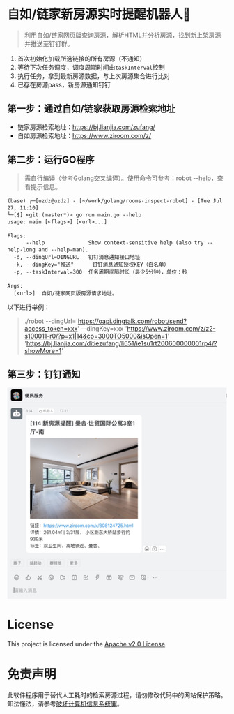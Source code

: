 # 自如/链家新房源实时提醒机器人🤖️

> 利用自如/链家网页版查询房源，解析HTML并分析房源，找到新上架房源并推送至钉钉群。

1. 首次初始化加载所选链接的所有房源（不通知）
2. 等待下次任务调度，调度周期时间由`taskInterval`控制
3. 执行任务，拿到最新房源数据，与上次房源集合进行比对
4. 已存在房源pass，新房源通知钉钉

## 第一步：通过自如/链家获取房源检索地址

* 链家房源检索地址：https://bj.lianjia.com/zufang/
* 自如房源检索地址：https://www.ziroom.com/z/

## 第二步：运行GO程序

> 需自行编译（参考Golang交叉编译）。使用命令可参考：robot --help，查看提示信息。


```shell script
(base) ┌─[uzdz@uzdz] - [~/work/golang/rooms-inspect-robot] - [Tue Jul 27, 11:10]
└─[$] <git:(master*)> go run main.go --help
usage: main [<flags>] [<url>...]

Flags:
      --help              Show context-sensitive help (also try --help-long and --help-man).
  -d, --dingUrl=DINGURL   钉钉消息通知接口地址
  -k, --dingKey="推送"      钉钉消息通知授权KEY（白名单）
  -p, --taskInterval=300  任务周期间隔时长（最少5分钟），单位：秒

Args:
  [<url>]  自如/链家网页版房源请求地址。
```

以下进行举例：

> ./robot --dingUrl='https://oapi.dingtalk.com/robot/send?access_token=xxx' --dingKey=xxx 'https://www.ziroom.com/z/z2-s100011-r0/?p=x1|14&cp=3000TO5000&isOpen=1' 'https://bj.lianjia.com/ditiezufang/li651/ie1su1rt200600000001rp4/?showMore=1'
>
## 第三步：钉钉通知

![](images/FCEF686C-A8A1-4FD5-AE75-038CA48A13E0.png)

# License

This project is licensed under the [Apache v2.0 License](https://github.com/apache/skywalking-cli/blob/master/LICENSE).

# 免责声明

此软件程序用于替代人工耗时的检索房源过程，请勿修改代码中的网站保护策略。知法懂法，请参考[破坏计算机信息系统罪](https://www.66law.cn/zuiming/276.aspx)。